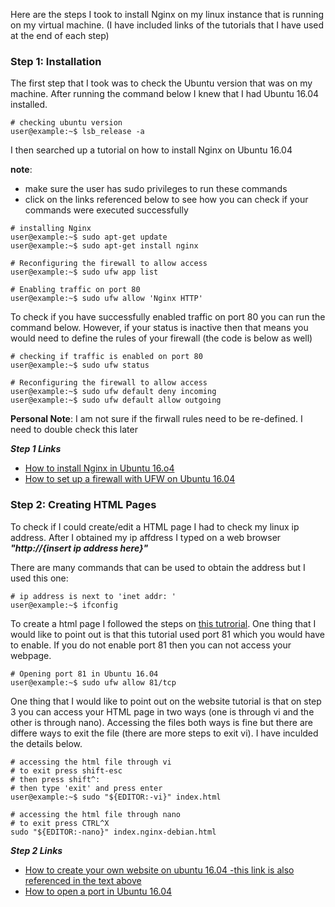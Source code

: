 
Here are the steps I took to install Nginx on my linux instance that is running on my virtual machine. (I have included links of the tutorials that I have used at the end of each step)

### Step 1: Installation

The first step that I took was to check the Ubuntu version that was on my machine. After running the command below I knew that I had Ubuntu 16.04 installed. 

```console
# checking ubuntu version
user@example:~$ lsb_release -a
```
I then searched up a tutorial on how to install Nginx on Ubuntu 16.04

**note**:
- make sure the user has sudo privileges to run these commands
- click on the links referenced below to see how you can check if your commands were executed successfully 

```console
# installing Nginx
user@example:~$ sudo apt-get update
user@example:~$ sudo apt-get install nginx

# Reconfiguring the firewall to allow access 
user@example:~$ sudo ufw app list

# Enabling traffic on port 80
user@example:~$ sudo ufw allow 'Nginx HTTP'
```

To check if you have successfully enabled traffic on port 80 you can run the command below. However, if your status is inactive then that means you would need to define the rules of your firewall (the code is below as well)

```console
# checking if traffic is enabled on port 80
user@example:~$ sudo ufw status

# Reconfiguring the firewall to allow access 
user@example:~$ sudo ufw default deny incoming
user@example:~$ sudo ufw default allow outgoing
```

**Personal Note**: I am not sure if the firwall rules need to be re-defined. I need to double check this later

***Step 1 Links***

- [How to install Nginx in Ubuntu 16.o4](https://www.digitalocean.com/community/tutorials/how-to-install-nginx-on-ubuntu-16-04)
- [How to set up a firewall with UFW on Ubuntu 16.04](https://www.digitalocean.com/community/tutorials/how-to-set-up-a-firewall-with-ufw-on-ubuntu-16-04)

### Step 2: Creating HTML Pages

To check if I could create/edit a HTML page I had to check my linux ip address. After I obtained my ip affdress I typed on a web browser ***"http://{insert ip address here}"***

There are many commands that can be used to obtain the address but I used this one:

```console
# ip address is next to 'inet addr: '
user@example:~$ ifconfig
```

To create a html page I followed the steps on [this tutrorial](https://ubuntu.com/tutorials/install-and-configure-nginx#3-creating-our-own-website). One thing that I would like to point out is that this tutorial used port 81 which you would have to enable. If you do not enable port 81 then you can not access your webpage.

```console
# Opening port 81 in Ubuntu 16.04
user@example:~$ sudo ufw allow 81/tcp
```
One thing that I would like to point out on the website tutorial is that on step 3 you can access your HTML page in two ways (one is through vi and the other is through nano). Accessing the files both ways is fine but there are differe ways to exit the file (there are more steps to exit vi). I have inculded the details below.

```console
# accessing the html file through vi
# to exit press shift-esc 
# then press shift^:
# then type 'exit' and press enter
user@example:~$ sudo "${EDITOR:-vi}" index.html

# accessing the html file through nano
# to exit press CTRL^X
sudo "${EDITOR:-nano}" index.nginx-debian.html
```

***Step 2 Links***

- [How to create your own website on ubuntu 16.04 -this link is also referenced in the text above](https://ubuntu.com/tutorials/install-and-configure-nginx#3-creating-our-own-website)
- [How to open a port in Ubuntu 16.04](https://www.youtube.com/watch?v=WQmLKD06fQI)
